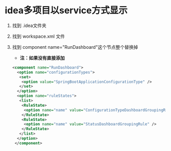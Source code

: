 # idea多项目以service方式显示





1. 找到 .idea文件夹

2. 找到 workspace.xml 文件

3. 找到 component name="RunDashboard"这个节点整个替换掉  

   - **注：如果没有直接添加**

   ```xml
   <component name="RunDashboard">
     <option name="configurationTypes">
      <set>
       <option value="SpringBootApplicationConfigurationType" />
      </set>
     </option>
     <option name="ruleStates">
      <list>
       <RuleState>
        <option name="name" value="ConfigurationTypeDashboardGroupingRule" />
       </RuleState>
       <RuleState>
        <option name="name" value="StatusDashboardGroupingRule" />
       </RuleState>
      </list>
     </option>
    </component>
   ```

   